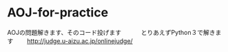 # AOJ-for-practice
AOJの問題解きます、そのコード投げます　　　
とりあえずPython３で解きます　　
<http://judge.u-aizu.ac.jp/onlinejudge/>
